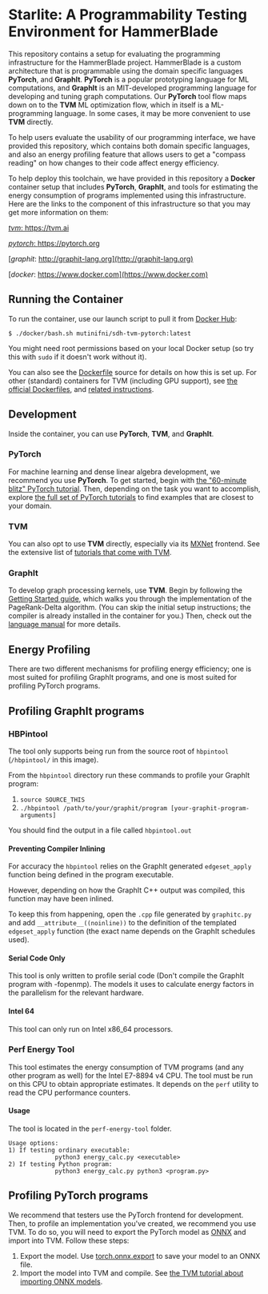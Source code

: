 Starlite: A Programmability Testing Environment for HammerBlade
===============================================================

This repository contains a setup for evaluating the programming infrastructure for the HammerBlade project.
HammerBlade is a custom architecture that is programmable using the domain specific languages **PyTorch**, and **GraphIt**. **PyTorch** is a popular prototyping language for ML computations, and **GraphIt** is an MIT-developed programming
language for developing and tuning graph computations. Our **PyTorch** tool flow maps down on to the **TVM** ML optimization
flow, which in itself is a ML-programming language. In some cases, it may be more convenient to use **TVM** directly.

To help users evaluate the usability of our programming interface, we have provided this repository, which contains
both domain specific languages, and also an energy profiling feature that allows users to get a "compass reading"
on how changes to their code affect energy efficiency.

To help deploy this toolchain, we have provided in this repository a **Docker** container setup that includes **PyTorch**, **GraphIt**, and tools for estimating the energy consumption of programs implemented using this infrastructure. Here
are the links to the component of this infrastructure so that you may get more information on them:

[*tvm*: https://tvm.ai ](https://tvm.ai)

[*pytorch*: https://pytorch.org ](https://pytorch.org)

[*graphit*: http://graphit-lang.org](http://graphit-lang.org)

[*docker*: https://www.docker.com](https://www.docker.com)


Running the Container
---------------------

To run the container, use our launch script to pull it from [Docker Hub][hub]:

    $ ./docker/bash.sh mutinifni/sdh-tvm-pytorch:latest

You might need root permissions based on your local Docker setup (so try this with `sudo` if it doesn't work without it).

[hub]: https://hub.docker.com
[dockerfile]: https://github.com/Mutinifni/hb_starlite/blob/master/docker/Dockerfile

You can also see the [Dockerfile][] source for details on how this is set up.
For other (standard) containers for TVM (including GPU support), see
[the official Dockerfiles](https://github.com/dmlc/tvm/tree/master/docker), and [related instructions](https://docs.tvm.ai/install/docker.html).


Development
-----------

Inside the container, you can use **PyTorch**, **TVM**, and **GraphIt**.

### PyTorch

For machine learning and dense linear algebra development, we recommend you use **PyTorch**.
To get started, begin with [the "60-minute blitz" PyTorch tutorial](https://pytorch.org/tutorials/beginner/deep_learning_60min_blitz.html).
Then, depending on the task you want to accomplish, explore [the full set of PyTorch tutorials](https://pytorch.org/tutorials/) to find examples that are closest to your domain.

### TVM

You can also opt to use **TVM** directly, especially via its [MXNet][] frontend.
See the extensive list of [tutorials that come with TVM][tvm-tut].

[tvm-tut]: https://docs.tvm.ai/tutorials/
[mxnet]: https://mxnet.apache.org

### GraphIt

To develop graph processing kernels, use **TVM**.
Begin by following the [Getting Started guide](http://graphit-lang.org/getting-started), which walks you through the implementation of the PageRank-Delta algorithm.
(You can skip the initial setup instructions; the compiler is already installed in the container for you.)
Then, check out the [language manual](http://graphit-lang.org/language) for more details.


Energy Profiling
-----------

There are two different mechanisms for profiling energy efficiency; one is most suited for profiling GraphIt programs, and one is most suited for profiling PyTorch programs.

Profiling GraphIt programs
-----------

### HBPintool

The tool only supports being run from the source root of `hbpintool` (`/hbpintool/` in this image).

From the `hbpintool` directory run these commands to profile your GraphIt program:

1. `source SOURCE_THIS`
2. `./hbpintool /path/to/your/graphit/program [your-graphit-program-arguments]`

You should find the output in a file called `hbpintool.out`

#### Preventing Compiler Inlining 

For accuracy the `hbpintool` relies on the GraphIt generated `edgeset_apply` function being defined in the program executable.

However, depending on how the GraphIt C++ output was compiled, this function may have been inlined.

To keep this from happening, open the `.cpp` file generated by `graphitc.py` and add `__attribute__((noinline))` to the definition 
of the templated `edgeset_apply` function (the exact name depends on the GraphIt schedules used).

#### Serial Code Only
This tool is only written to profile serial code (Don't compile the GraphIt program with -fopenmp).
The models it uses to calculate energy factors in the parallelism for the relevant hardware.

#### Intel 64
This tool can only run on Intel x86_64 processors.

### Perf Energy Tool

This tool estimates the energy consumption of TVM programs (and any other program as well) for the Intel E7-8894 v4 CPU. The tool must be run on this CPU to obtain appropriate estimates. It depends on the `perf` utility to read the CPU performance counters.

#### Usage

The tool is located in the `perf-energy-tool` folder.

	Usage options:
	1) If testing ordinary executable:
	             python3 energy_calc.py <executable>
	2) If testing Python program:
	             python3 energy_calc.py python3 <program.py>


Profiling PyTorch programs
---------

We recommend that testers use the PyTorch frontend for development.
Then, to profile an implementation you've created, we recommend you use TVM.
To do so, you will need to export the PyTorch model as [ONNX][] and import into TVM.
Follow these steps:

1. Export the model. Use [torch.onnx.export](https://pytorch.org/docs/master/onnx.html) to save your model to an ONNX file.
2. Import the model into TVM and compile. See [the TVM tutorial about importing ONNX models](https://docs.tvm.ai/tutorials/frontend/from_onnx.html#sphx-glr-tutorials-frontend-from-onnx-py).

[onnx]: https://onnx.ai
